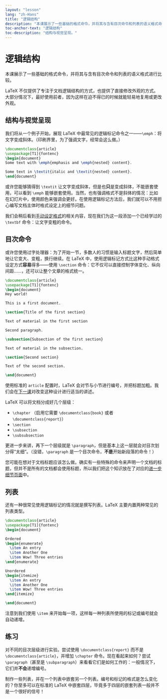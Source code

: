```yaml
---
layout: "lesson"
lang: "zh-Hans"
title: "逻辑结构"
description: "本课展示了一些基础的格式命令，并将其与含有目次命令和列表的语义格式命令进行比较。"
toc-anchor-text: "逻辑结构"
toc-description: "结构与视觉呈现。"
---
```


# 逻辑结构

<span
  class="summary">本课展示了一些基础的格式命令，并将其与含有目次命令和列表的语义格式进行比较。</span>

LaTeX 不仅提供了专注于文档逻辑结构的方式，也提供了直接修改外观的方式。大部分情况下，最好使用前者，因为这样在迫不得已的时候就能轻易地复用或更改外观。

## 结构与视觉呈现

我们将从一个例子开始，展现 LaTeX 中最常见的逻辑标记命令之一——`\emph`：将文字变成斜体。（印刷界里，为了强调文字，经常会这么做。）

```latex
\documentclass{article}
\usepackage[T1]{fontenc}
\begin{document}
Some text with \emph{emphasis and \emph{nested} content}.

Some text in \textit{italic and \textit{nested} content}.
\end{document}
```

或许您能够猜得到 `\textit` 让文字变成斜体，但是也**只**是变成斜体，不能嵌套使用，可以看到 `\emph` 能够嵌套使用。当然，也有强调格式不是斜体的情况：比如在幻灯片中，使用颜色来强调会更好。在使用逻辑标记方法后，我们就可以不用担心编写文档主体时格式设定上的细节问题。

我们会稍后看到[手动设定格式](lesson-11)的相关内容，现在我们为这一段添加一个已经学过的 `\textbf` 命令：让文字变粗的命令。

## 目次命令

或许您使用过字处理器：为了开始一节，多数人的习惯是输入标题文字，然后简单地让它变大、变粗，换行继续。在 LaTeX 中，使用逻辑标记方式比这种手动格式设定方式**容易**得多——使用 `\section` 命令：它不仅可以直接控制字体变化、纵向间距……，还可以让整个文章的格式统一。

```latex
\documentclass{article}
\usepackage[T1]{fontenc}
\begin{document}
Hey world!

This is a first document.

\section{Title of the first section}

Text of material in the first section

Second paragraph.

\subsection{Subsection of the first section}

Text of material in the subsection.

\section{Second section}

Text of the second section.

\end{document}
```

使用标准的 `article` 配置时，LaTeX 会对节与小节进行编号，并把标题加粗。我们会在[下一课](lesson-05)对改变这种设计进行适当的讲述。

LaTeX 可以将文档分成好几个层级：

- `\chapter` （启用它需要 `\documentclass{book}` 或者
  `\documentclass{report}`）
- `\section`
- `\subsection`
- `\subsubsection`

更进一步来讲，再下一个层级就是 `\paragraph`，但是基本上这一层就会对目次划分得“太细”。（没错，`\paragraph` 是一个目次命令，**不是**开始新段落的命令！）

您可能在想对于文档标题应该怎么做。确实有一些特殊的命令来声明一个文档的标题，但并不是所有的文档都会使用标题，所以我们把这个知识放在了对应的[进一步细节页面](lesson-04)中。

## 列表

还有一种很常见使用逻辑标记的情况就是撰写列表。LaTeX 主要内置两种常见的列表类型。

```latex
\documentclass{article}
\usepackage[T1]{fontenc}
\begin{document}

Ordered
\begin{enumerate}
  \item An entry
  \item Another One
  \item Wow! Three entries
\end{enumerate}

Unordered
\begin{itemize}
  \item An entry
  \item Another One
  \item Wow! Three entries
\end{itemize}

\end{document}
```

注意到我们使用 `\item` 来开始每一项，这样每一种列表所使用的标记或编号就会自动递增。

## 练习

对不同的目次层级进行实验。尝试使用 `\documentclass{report}` 而不是 `\documentclass{article}`，并增加 `\chapter` 命令。现在看起来如何？尝试 `\paragraph`（甚至是 `\subparagraph`）来看看它们是如何工作的：一般情况下，它们并**不会**递增编号。

制作一些列表，并在一个列表中嵌套另一个列表。编号和标记的格式是怎么变化的？你至多可以在标准的 LaTeX 中嵌套四层，毕竟多于四层的嵌套列表一般并不是一个很好的信号！